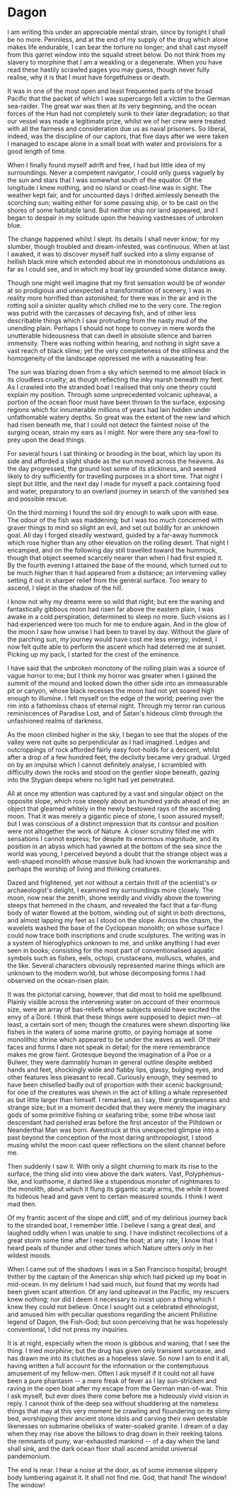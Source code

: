 # Dagon

I am writing this under an appreciable mental strain, since by tonight I shall be no more. Penniless,
and at the end of my supply of the drug which alone makes life endurable, I can bear the torture
no longer; and shall cast myself from this garret window into the squalid street below. Do not
think from my slavery to morphine that I am a weakling or a degenerate. When you have read these
hastily scrawled pages you may guess, though never fully realise, why it is that I must have
forgetfulness or death.

It was in one of the most open and least frequented parts of the broad Pacific
that the packet of which I was supercargo fell a victim to the German sea-raider. The great
war was then at its very beginning, and the ocean forces of the Hun had not completely sunk
to their later degradation; so that our vessel was made a legitimate prize, whilst we of her
crew were treated with all the fairness and consideration due us as naval prisoners. So liberal,
indeed, was the discipline of our captors, that five days after we were taken I managed to escape
alone in a small boat with water and provisions for a good length of time.

When I finally found myself adrift and free, I had but little idea of my surroundings.
Never a competent navigator, I could only guess vaguely by the sun and stars that I was somewhat
south of the equator. Of the longitude I knew nothing, and no island or coast-line was in sight.
The weather kept fair, and for uncounted days I drifted aimlessly beneath the scorching sun;
waiting either for some passing ship, or to be cast on the shores of some habitable land. But
neither ship nor land appeared, and I began to despair in my solitude upon the heaving vastnesses
of unbroken blue.

The change happened whilst I slept. Its details I shall never know; for my
slumber, though troubled and dream-infested, was continuous. When at last I awaked, it was to
discover myself half sucked into a slimy expanse of hellish black mire which extended about
me in monotonous undulations as far as I could see, and in which my boat lay grounded some distance
away.

Though one might well imagine that my first sensation would be of wonder at
so prodigious and unexpected a transformation of scenery, I was in reality more horrified than
astonished; for there was in the air and in the rotting soil a sinister quality which chilled
me to the very core. The region was putrid with the carcasses of decaying fish, and of other
less describable things which I saw protruding from the nasty mud of the unending plain. Perhaps
I should not hope to convey in mere words the unutterable hideousness that can dwell in absolute
silence and barren immensity. There was nothing within hearing, and nothing in sight save a
vast reach of black slime; yet the very completeness of the stillness and the homogeneity of
the landscape oppressed me with a nauseating fear.

The sun was blazing down from a sky which seemed to me almost black in its
cloudless cruelty; as though reflecting the inky marsh beneath my feet. As I crawled into the
stranded boat I realised that only one theory could explain my position. Through some unprecedented
volcanic upheaval, a portion of the ocean floor must have been thrown to the surface, exposing
regions which for innumerable millions of years had lain hidden under unfathomable watery depths.
So great was the extent of the new land which had risen beneath me, that I could not detect
the faintest noise of the surging ocean, strain my ears as I might. Nor were there any sea-fowl
to prey upon the dead things.

For several hours I sat thinking or brooding in the boat, which lay upon its
side and afforded a slight shade as the sun moved across the heavens. As the day progressed,
the ground lost some of its stickiness, and seemed likely to dry sufficiently for travelling
purposes in a short time. That night I slept but little, and the next day I made for myself
a pack containing food and water, preparatory to an overland journey in search of the vanished
sea and possible rescue.

On the third morning I found the soil dry enough to walk upon with ease. The
odour of the fish was maddening; but I was too much concerned with graver things to mind so
slight an evil, and set out boldly for an unknown goal. All day I forged steadily westward,
guided by a far-away hummock which rose higher than any other elevation on the rolling desert.
That night I encamped, and on the following day still travelled toward the hummock, though that
object seemed scarcely nearer than when I had first espied it. By the fourth evening I attained
the base of the mound, which turned out to be much higher than it had appeared from a distance;
an intervening valley setting it out in sharper relief from the general surface. Too weary to
ascend, I slept in the shadow of the hill.

I know not why my dreams were so wild that night; but ere the waning and fantastically
gibbous moon had risen far above the eastern plain, I was awake in a cold perspiration, determined
to sleep no more. Such visions as I had experienced were too much for me to endure again. And
in the glow of the moon I saw how unwise I had been to travel by day. Without the glare of the
parching sun, my journey would have cost me less energy; indeed, I now felt quite able to perform
the ascent which had deterred me at sunset. Picking up my pack, I started for the crest of the
eminence.

I have said that the unbroken monotony of the rolling plain was a source of
vague horror to me; but I think my horror was greater when I gained the summit of the mound
and looked down the other side into an immeasurable pit or canyon, whose black recesses the
moon had not yet soared high enough to illumine. I felt myself on the edge of the world; peering
over the rim into a fathomless chaos of eternal night. Through my terror ran curious reminiscences
of Paradise Lost, and of Satan's hideous climb through the unfashioned realms of
darkness.

As the moon climbed higher in the sky, I began to see that the slopes of the
valley were not quite so perpendicular as I had imagined. Ledges and outcroppings of rock afforded
fairly easy foot-holds for a descent, whilst after a drop of a few hundred feet, the declivity
became very gradual. Urged on by an impulse which I cannot definitely analyse, I scrambled with
difficulty down the rocks and stood on the gentler slope beneath, gazing into the Stygian deeps
where no light had yet penetrated.

All at once my attention was captured by a vast and singular object on the
opposite slope, which rose steeply about an hundred yards ahead of me; an object that gleamed
whitely in the newly bestowed rays of the ascending moon. That it was merely a gigantic piece
of stone, I soon assured myself; but I was conscious of a distinct impression that its contour
and position were not altogether the work of Nature. A closer scrutiny filled me with sensations
I cannot express; for despite its enormous magnitude, and its position in an abyss which had
yawned at the bottom of the sea since the world was young, I perceived beyond a doubt that the
strange object was a well-shaped monolith whose massive bulk had known the workmanship and perhaps
the worship of living and thinking creatures.

Dazed and frightened, yet not without a certain thrill of the scientist's
or archaeologist's delight, I examined my surroundings more closely. The moon, now near
the zenith, shone weirdly and vividly above the towering steeps that hemmed in the chasm, and
revealed the fact that a far-flung body of water flowed at the bottom, winding out of sight
in both directions, and almost lapping my feet as I stood on the slope. Across the chasm, the
wavelets washed the base of the Cyclopean monolith; on whose surface I could now trace both
inscriptions and crude sculptures. The writing was in a system of hieroglyphics unknown to me,
and unlike anything I had ever seen in books; consisting for the most part of conventionalised
aquatic symbols such as fishes, eels, octopi, crustaceans, molluscs, whales, and the like. Several
characters obviously represented marine things which are unknown to the modern world, but whose
decomposing forms I had observed on the ocean-risen plain.

It was the pictorial carving, however, that did most to hold me spellbound.
Plainly visible across the intervening water on account of their enormous size, were an array
of bas-reliefs whose subjects would have excited the envy of a Doré. I think that these
things were supposed to depict men--at least, a certain sort of men; though the creatures
were shewn disporting like fishes in the waters of some marine grotto, or paying homage at some
monolithic shrine which appeared to be under the waves as well. Of their faces and forms I dare
not speak in detail; for the mere remembrance makes me grow faint. Grotesque beyond the imagination
of a Poe or a Bulwer, they were damnably human in general outline despite webbed hands and feet,
shockingly wide and flabby lips, glassy, bulging eyes, and other features less pleasant to recall.
Curiously enough, they seemed to have been chiselled badly out of proportion with their scenic
background; for one of the creatures was shewn in the act of killing a whale represented as
but little larger than himself. I remarked, as I say, their grotesqueness and strange size;
but in a moment decided that they were merely the imaginary gods of some primitive fishing or
seafaring tribe; some tribe whose last descendant had perished eras before the first ancestor
of the Piltdown or Neanderthal Man was born. Awestruck at this unexpected glimpse into a past
beyond the conception of the most daring anthropologist, I stood musing whilst the moon cast
queer reflections on the silent channel before me.

Then suddenly I saw it. With only a slight churning to mark its rise to the
surface, the thing slid into view above the dark waters. Vast, Polyphemus-like, and loathsome,
it darted like a stupendous monster of nightmares to the monolith, about which it flung its
gigantic scaly arms, the while it bowed its hideous head and gave vent to certain measured sounds.
I think I went mad then.

Of my frantic ascent of the slope and cliff, and of my delirious journey back
to the stranded boat, I remember little. I believe I sang a great deal, and laughed oddly when
I was unable to sing. I have indistinct recollections of a great storm some time after I reached
the boat; at any rate, I know that I heard peals of thunder and other tones which Nature utters
only in her wildest moods.

When I came out of the shadows I was in a San Francisco hospital; brought thither
by the captain of the American ship which had picked up my boat in mid-ocean. In my delirium
I had said much, but found that my words had been given scant attention. Of any land upheaval
in the Pacific, my rescuers knew nothing; nor did I deem it necessary to insist upon a thing
which I knew they could not believe. Once I sought out a celebrated ethnologist, and amused
him with peculiar questions regarding the ancient Philistine legend of Dagon, the Fish-God;
but soon perceiving that he was hopelessly conventional, I did not press my inquiries.

It is at night, especially when the moon is gibbous and waning, that I see
the thing. I tried morphine; but the drug has given only transient surcease, and has drawn me
into its clutches as a hopeless slave. So now I am to end it all, having written a full account
for the information or the contemptuous amusement of my fellow-men. Often I ask myself if it
could not all have been a pure phantasm -- a mere freak of fever as I lay sun-stricken and
raving in the open boat after my escape from the German man-of-war. This I ask myself, but ever
does there come before me a hideously vivid vision in reply. I cannot think of the deep sea
without shuddering at the nameless things that may at this very moment be crawling and floundering
on its slimy bed, worshipping their ancient stone idols and carving their own detestable likenesses
on submarine obelisks of water-soaked granite. I dream of a day when they may rise above the
billows to drag down in their reeking talons the remnants of puny, war-exhausted mankind -- of
a day when the land shall sink, and the dark ocean floor shall ascend amidst universal pandemonium.

The end is near. I hear a noise at the door, as of some immense slippery body
lumbering against it. It shall not find me. God, that hand!   The window! The window!  


